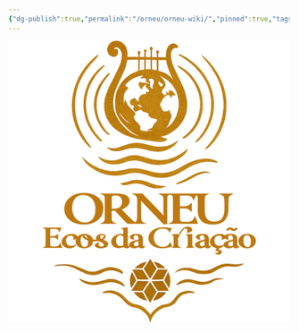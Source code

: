 ```yaml
---
{"dg-publish":true,"permalink":"/orneu/orneu-wiki/","pinned":true,"tags":["gardenEntry"],"dgShowLocalGraph":"false","dgShowInlineTitle":"false"}
---
```



![test.png|center|500](/img/user/Orneu/Imagens/test.png)






